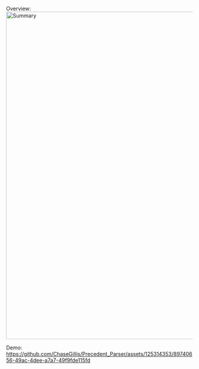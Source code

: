 Overview:
<img width="882" alt="Summary" src="https://github.com/ChaseGillis/Precedent_Parser/assets/125314353/85cd04d7-6c6d-48dc-a257-9ceea4e7b66c">

Demo:
https://github.com/ChaseGillis/Precedent_Parser/assets/125314353/89740656-49ac-4dee-a7a7-49f9fde115fd
